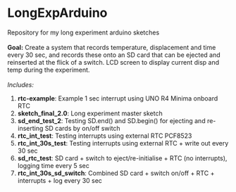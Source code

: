 # LongExpArduino
Repository for my long experiment arduino sketches<br/>
<br/>
**Goal:** Create a system that records temperature, displacement and time every 30 sec, and records these onto an SD card that can be ejected and reinserted at the flick of a switch. LCD screen to display current disp and temp during the experiment.<br/>
<br/>
*Includes:*<br/>
1. **rtc-example**: Example 1 sec interrupt using UNO R4 Minima onboard RTC<br/>
2. **sketch_final_2.0**: Long experiment master sketch<br/>
3. **sd_end_test_2**: Testing SD.end() and SD.begin() for ejecting and re-inserting SD cards by on/off switch<br/>
4. **rtc_int_test**: Testing interrupts using external RTC PCF8523<br/>
5. **rtc_int_30s_test**: Testing interrupts using external RTC + write out every 30 sec<br/>
6. **sd_rtc_test**: SD card + switch to eject/re-initialise + RTC (no interrupts), logging time every 5 sec<br/>
7. **rtc_int_30s_sd_switch**: Combined SD card + switch on/off + RTC + interrupts + log every 30 sec<br/>
